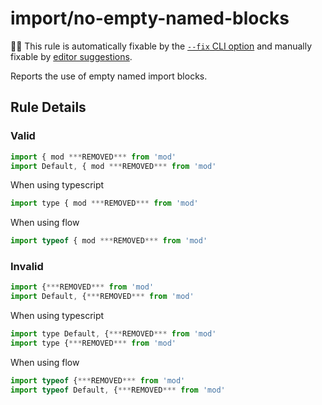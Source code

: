 # import/no-empty-named-blocks

🔧💡 This rule is automatically fixable by the [`--fix` CLI option](https://eslint.org/docs/latest/user-guide/command-line-interface#--fix) and manually fixable by [editor suggestions](https://eslint.org/docs/latest/use/core-concepts#rule-suggestions).

<!-- end auto-generated rule header -->

Reports the use of empty named import blocks.

## Rule Details

### Valid

```js
import { mod ***REMOVED*** from 'mod'
import Default, { mod ***REMOVED*** from 'mod'
```

When using typescript

```js
import type { mod ***REMOVED*** from 'mod'
```

When using flow

```js
import typeof { mod ***REMOVED*** from 'mod'
```

### Invalid

```js
import {***REMOVED*** from 'mod'
import Default, {***REMOVED*** from 'mod'
```

When using typescript

```js
import type Default, {***REMOVED*** from 'mod'
import type {***REMOVED*** from 'mod'
```

When using flow

```js
import typeof {***REMOVED*** from 'mod'
import typeof Default, {***REMOVED*** from 'mod'
```
